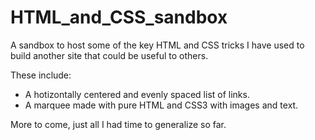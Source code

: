 # HTML_and_CSS_sandbox
A sandbox to host some of the key HTML and CSS tricks I have used to build another site that could be useful to others.

These include:
- A hotizontally centered and evenly spaced list of links.
- A marquee made with pure HTML and CSS3 with images and text.

More to come, just all I had time to generalize so far.
